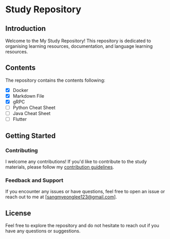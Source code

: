 # Study Repository 

## Introduction

Welcome to the My Study Repository! This repository is dedicated to organising learning resources, documentation, and language learning resources.
## Contents

The repository contains the contents following: 
- [x] Docker
- [x] Markdown File
- [x] gRPC 
- [ ] Python Cheat Sheet
- [ ] Java Cheat Sheet
- [ ] Flutter

## Getting Started
### Contributing

I welcome any contributions! If you'd like to contribute to the study materials, please follow my [contribution guidelines](CONTRIBUTING.md).
### Feedback and Support

If you encounter any issues or have questions, feel free to open an issue or reach out to me at [sangmyeonglee123@gmail.com].
## License

Feel free to explore the repository and do not hesitate to reach out if you have any questions or suggestions. 